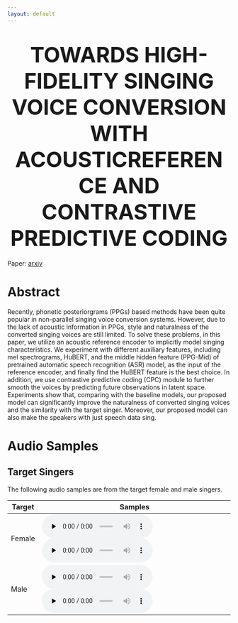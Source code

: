 ```yaml
---
layout: default
---
```


 <h1 align='center'><font size='10'> TOWARDS HIGH-FIDELITY SINGING VOICE CONVERSION WITH ACOUSTICREFERENCE AND CONTRASTIVE PREDICTIVE CODING </font></h1>

Paper: [arxiv](https://arxiv.org/abs/2010.14804)

# Abstract

Recently, phonetic posteriorgrams (PPGs) based methods have been quite popular in non-parallel singing voice conversion systems. However, due to the lack of acoustic information in PPGs,  style and naturalness of the converted singing voices are still limited. To
solve these problems, in this paper, we utilize an acoustic reference encoder to implicitly model singing characteristics. We experiment with different auxiliary features, including mel spectrograms, HuBERT, and the middle hidden feature (PPG-Mid) of pretrained automatic speech recognition (ASR) model, as the input of the reference encoder, and finally find the HuBERT feature is the best choice. In addition, we use contrastive predictive coding (CPC) module to further smooth the voices by predicting future observations in latent space. Experiments show that, comparing with the baseline models, our proposed model can significantly improve the naturalness of converted singing voices and the similarity with the target singer. Moreover, our proposed model can also make the speakers with just speech data sing. 

# Audio Samples
## Target Singers

The following audio samples are from the target female and male singers.

| Target | Samples |
|  ----  | ----  |
| Female | <audio id="audio" controls="" preload="none" style="width: 250px;"> <source id="wav" src="audios/BB/gt/BB006F24I016.wav"></audio> <audio id="audio" controls="" preload="none" style="width: 250px;"> <source id="wav" src="audios/BB/gt/BB009F24I024.wav"></audio> |
| Male | <audio id="audio" controls="" preload="none" style="width: 250px;"> <source id="wav" src="audios/AM2/gt/0003_048-03.wav"></audio> <audio id="audio" controls="" preload="none" style="width: 250px;"> <source id="wav" src="audios/AM2/gt/0006_041-08.wav"></audio> |

